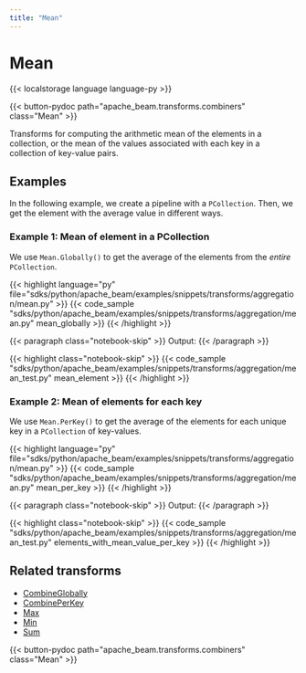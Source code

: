 ```yaml
---
title: "Mean"
---
```

<!--
Licensed under the Apache License, Version 2.0 (the "License");
you may not use this file except in compliance with the License.
You may obtain a copy of the License at

http://www.apache.org/licenses/LICENSE-2.0

Unless required by applicable law or agreed to in writing, software
distributed under the License is distributed on an "AS IS" BASIS,
WITHOUT WARRANTIES OR CONDITIONS OF ANY KIND, either express or implied.
See the License for the specific language governing permissions and
limitations under the License.
-->

# Mean

{{< localstorage language language-py >}}

{{< button-pydoc path="apache_beam.transforms.combiners" class="Mean" >}}

Transforms for computing the arithmetic mean of the elements in a collection,
or the mean of the values associated with each key in a collection of
key-value pairs.

## Examples

In the following example, we create a pipeline with a `PCollection`.
Then, we get the element with the average value in different ways.

### Example 1: Mean of element in a PCollection

We use `Mean.Globally()` to get the average of the elements from the *entire* `PCollection`.

{{< highlight language="py" file="sdks/python/apache_beam/examples/snippets/transforms/aggregation/mean.py" >}}
{{< code_sample "sdks/python/apache_beam/examples/snippets/transforms/aggregation/mean.py" mean_globally >}}
{{< /highlight >}}

{{< paragraph class="notebook-skip" >}}
Output:
{{< /paragraph >}}

{{< highlight class="notebook-skip" >}}
{{< code_sample "sdks/python/apache_beam/examples/snippets/transforms/aggregation/mean_test.py" mean_element >}}
{{< /highlight >}}

### Example 2: Mean of elements for each key

We use `Mean.PerKey()` to get the average of the elements for each unique key in a `PCollection` of key-values.

{{< highlight language="py" file="sdks/python/apache_beam/examples/snippets/transforms/aggregation/mean.py" >}}
{{< code_sample "sdks/python/apache_beam/examples/snippets/transforms/aggregation/mean.py" mean_per_key >}}
{{< /highlight >}}

{{< paragraph class="notebook-skip" >}}
Output:
{{< /paragraph >}}

{{< highlight class="notebook-skip" >}}
{{< code_sample "sdks/python/apache_beam/examples/snippets/transforms/aggregation/mean_test.py" elements_with_mean_value_per_key >}}
{{< /highlight >}}

## Related transforms

* [CombineGlobally](/documentation/transforms/python/aggregation/combineglobally)
* [CombinePerKey](/documentation/transforms/python/aggregation/combineperkey)
* [Max](/documentation/transforms/python/aggregation/max)
* [Min](/documentation/transforms/python/aggregation/min)
* [Sum](/documentation/transforms/python/aggregation/sum)

{{< button-pydoc path="apache_beam.transforms.combiners" class="Mean" >}}
